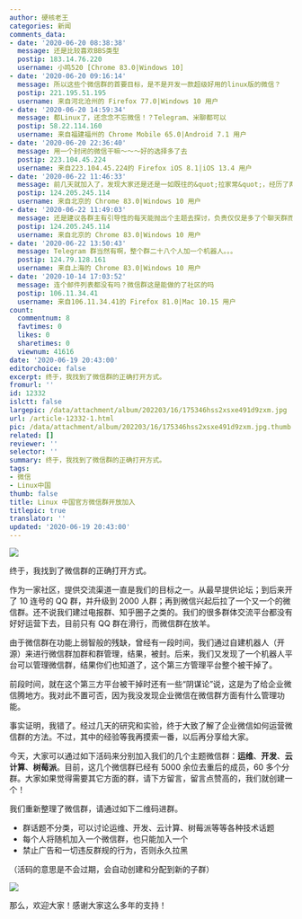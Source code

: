 ```yaml
---
author: 硬核老王
categories: 新闻
comments_data:
- date: '2020-06-20 08:38:38'
  message: 还是比较喜欢BBS类型
  postip: 183.14.76.220
  username: 小鸣520 [Chrome 83.0|Windows 10]
- date: '2020-06-20 09:16:14'
  message: 所以这些个微信群的首要目标，是不是开发一款超级好用的linux版的微信？
  postip: 221.195.51.195
  username: 来自河北沧州的 Firefox 77.0|Windows 10 用户
- date: '2020-06-20 14:59:34'
  message: 都Linux了，还念念不忘微信！？Telegram、米聊都可以
  postip: 58.22.114.160
  username: 来自福建福州的 Chrome Mobile 65.0|Android 7.1 用户
- date: '2020-06-20 22:36:40'
  message: 用一个封闭的微信干嘛～～～好的选择多了去
  postip: 223.104.45.224
  username: 来自223.104.45.224的 Firefox iOS 8.1|iOS 13.4 用户
- date: '2020-06-22 11:46:33'
  message: 前几天就加入了，发现大家还是还是一如既往的&quot;拉家常&quot;，经历了两天的挣扎，我退群了。
  postip: 124.205.245.114
  username: 来自北京的 Chrome 83.0|Windows 10 用户
- date: '2020-06-22 11:49:03'
  message: 还是建议各群主有引导性的每天能抛出个主题去探讨，负责仅仅是多了个聊天群而已，我们缺这样的群吗？
  postip: 124.205.245.114
  username: 来自北京的 Chrome 83.0|Windows 10 用户
- date: '2020-06-22 13:50:43'
  message: Telegram 群当然有啊，整个群二十八个人加一个机器人。。。
  postip: 124.79.128.161
  username: 来自上海的 Chrome 83.0|Windows 10 用户
- date: '2020-10-14 17:03:52'
  message: 连个邮件列表都没有吗？微信群这是能做的了社区的吗
  postip: 106.11.34.41
  username: 来自106.11.34.41的 Firefox 81.0|Mac 10.15 用户
count:
  commentnum: 8
  favtimes: 0
  likes: 0
  sharetimes: 0
  viewnum: 41616
date: '2020-06-19 20:43:00'
editorchoice: false
excerpt: 终于，我找到了微信群的正确打开方式。
fromurl: ''
id: 12332
islctt: false
largepic: /data/attachment/album/202203/16/175346hss2xsxe491d9zxm.jpg
url: /article-12332-1.html
pic: /data/attachment/album/202203/16/175346hss2xsxe491d9zxm.jpg.thumb.jpg
related: []
reviewer: ''
selector: ''
summary: 终于，我找到了微信群的正确打开方式。
tags:
- 微信
- Linux中国
thumb: false
title: Linux 中国官方微信群开放加入
titlepic: true
translator: ''
updated: '2020-06-19 20:43:00'
---
```


![](/data/attachment/album/202203/16/175346hss2xsxe491d9zxm.jpg)


终于，我找到了微信群的正确打开方式。


作为一家社区，提供交流渠道一直是我们的目标之一。从最早提供论坛；到后来开了 10 连号的 QQ 群，并升级到 2000 人群；再到微信兴起后拉了一个又一个的微信群。还不说我们建过电报群、知乎圈子之类的。我们的很多群体交流平台都没有好好运营下去，目前只有 QQ 群在滑行，而微信群在放羊。


由于微信群在功能上弱智般的残缺，曾经有一段时间，我们通过自建机器人（开源）来进行微信群加群和群管理，结果，被封。后来，我们又发现了一个机器人平台可以管理微信群，结果你们也知道了，这个第三方管理平台整个被干掉了。


前段时间，就在这个第三方平台被干掉时还有一些“阴谋论”说，这是为了给企业微信腾地方。我对此不置可否，因为我没发现企业微信在微信群方面有什么管理功能。


事实证明，我错了。经过几天的研究和实验，终于大致了解了企业微信如何运营微信群的方法。不过，其中的经验等我再摸索一番，以后再分享给大家。


今天，大家可以通过如下活码来分别加入我们的几个主题微信群：**运维**、**开发**、**云计算**、**树莓派**。目前，这几个微信群已经有 5000 余位去重后的成员，60 多个分群。大家如果觉得需要其它方面的群，请下方留言，留言点赞高的，我们就创建一个！


我们重新整理了微信群，请通过如下二维码进群。


* 群话题不分类，可以讨论运维、开发、云计算、树莓派等等各种技术话题
* 每个人将随机加入一个微信群，也只能加入一个
* 禁止广告和一切违反群规的行为，否则永久拉黑


（活码的意思是不会过期，会自动创建和分配到新的子群）


![](/data/attachment/album/202302/07/162759ewv5o45ea8w6v44e.png)


那么，欢迎大家！感谢大家这么多年的支持！